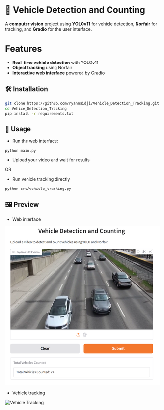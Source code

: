 # 🚗 Vehicle Detection and Counting

A **computer vision** project using **YOLOv11** for vehicle detection, **Norfair** for tracking, and **Gradio** for the user interface.

# Features
- **Real-time vehicle detection** with YOLOv11
- **Object tracking** using Norfair
- **Interactive web interface** powered by Gradio

## 🛠️ Installation

```sh
git clone https://github.com/ryannaidji/Vehicle_Detection_Tracking.git
cd Vehice_Detection_Tracking
pip install -r requirements.txt
```

## 🎯 Usage

- Run the web interface:

```sh
python main.py
```

- Upload your video and wait for results

OR

- Run vehicle tracking directly
```sh
python src/vehicle_tracking.py
```

## 🖼️ Preview

- Web interface

![Web Interface](assets/web_interface_screen.png)

- Vehicle tracking

![Vehicle Tracking](assets/vehicle_tracking.gif)